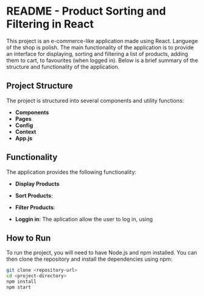 # README - Product Sorting and Filtering in React

This project is an e-commerce-like application made using React. Languege of the shop is polish. The main functionality of the application is to provide an interface for displaying, sorting and filtering a list of products, adding them to cart, to favourites (when logged in). Below is a brief summary of the structure and functionality of the application.

## Project Structure
The project is structured into several components and utility functions:

- **Components**
- **Pages**
- **Config**
- **Context**
- **App.js**


## Functionality
The application provides the following functionality:

- **Display Products**

- **Sort Products**: 

- **Filter Products**:

- **Loggin in**: The aplication allow the user to log in, using 

## How to Run
To run the project, you will need to have Node.js and npm installed. You can then clone the repository and install the dependencies using npm:

```bash
git clone <repository-url>
cd <project-directory>
npm install
npm start
